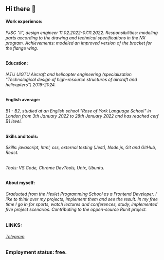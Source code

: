 ## Hi there 👋

####  Work experience:
###### PJSC "Il", design engineer 11.02.2022-07.11.2022. Responsibilities: modeling parts according to the drawing and technical specifications in the NX program. Achievements: modeled an improved version of the bracket for the flange wing.
#### Education:
###### IATU UlGTU Aircraft and helicopter engineering (specialization "Technological design of high-resource structures of aircraft and helicopters") 2018-2024.
#### English average:
###### B1 - B2, studied at an English school "Rose of York Language School" in London from 3th January 2022 to 28th January 2022 and has reached cerf B1 level.
#### Skills and tools:
###### Skills: javascript, html, css, external testing (Jest), Node.js, Git and GitHub, React.
###### Tools: VS Code, Chrome DevTools, Unix, Ubuntu.
#### About myself:
###### Graduated from the Hexlet Programming School as a Frontend Developer. I like to think over my projects, implement them and see the result. In my free time I go in for sports, watch lectures and conferences, study, implemented five project scenarios. Contributing to the oppen-source Runit project.
### LINKS:
###### [Telegram](https://t.me/kristek1104)
### Employment status: free.
